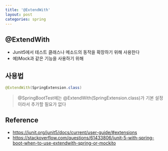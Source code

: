 ```yaml
---
title: '@ExtendWith'
layout: post
categories: spring
---
```


## @ExtendWith
- Junit5에서 테스트 클래스나 메소드의 동작을 확장하기 위해 사용한다
- 예)Mock과 같은 기능을 사용하기 위해

## 사용법
```java
@ExtendWith(SpringExtension.class)
```

> @SpringBootTest에는 @ExtendWith(SpringExtension.class)가 기본 설정이라서 추가할 필요가 없다

## Reference
- <https://junit.org/junit5/docs/current/user-guide/#extensions>
- <https://stackoverflow.com/questions/61433806/junit-5-with-spring-boot-when-to-use-extendwith-spring-or-mockito>




